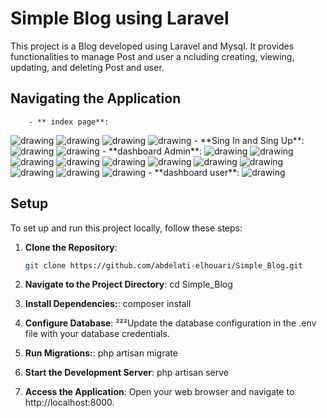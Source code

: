 # Simple Blog using Laravel

This project is a Blog developed using Laravel and Mysql. It provides functionalities to manage Post and user a ncluding creating, viewing, updating, and deleting Post and user.

## Navigating the Application

        - ** index page**: 
<img src="./screenshot/home.png" alt="drawing"   width="auto" />
<img src="./screenshot/mobile.png" alt="drawing"   width="auto" />
<img src="./screenshot/homePost.png" alt="drawing"   width="auto" />
<img src="./screenshot/mobilepost.png" alt="drawing"   width="auto" />
        - **Sing In  and Sing Up**:  
<img src="./screenshot/login.png" alt="drawing"   width="auto" />
<img src="./screenshot/singUp.png" alt="drawing"   width="auto" />
        - **dashboard Admin**:
<img src="./screenshot/admindashbord.png" alt="drawing"   width="auto" />
<img src="./screenshot/ombilenav.png" alt="drawing"   width="auto" />
<img src="./screenshot/profilupdate.png" alt="drawing"   width="auto" />
<img src="./screenshot/myposts.png" alt="drawing"   width="auto" />
<img src="./screenshot/mobilpost.png" alt="drawing"   width="auto" />
<img src="./screenshot/listusers.png" alt="drawing"   width="auto" />
<img src="./screenshot/deleteuser.png" alt="drawing"   width="auto" />
<img src="./screenshot/allposts.png" alt="drawing"   width="auto" />
<img src="./screenshot/deletepost.png" alt="drawing"   width="auto" />
<img src="./screenshot/messagedelete.png" alt="drawing"   width="auto" />
<img src="./screenshot/updeteporofil.png" alt="drawing"   width="auto" />
        - **dashboard user**:
<img src="./screenshot/userdashbord.png" alt="drawing"   width="auto" />

## Setup

To set up and run this project locally, follow these steps:

1. **Clone the Repository**: 
   ```bash
   git clone https://github.com/abdelati-elhouari/Simple_Blog.git

2. **Navigate to the Project Directory**:
    cd Simple_Blog

3. **Install Dependencies:**:
    composer install

4. **Configure Database**:
²²²Update the database configuration in the .env file with your database credentials.

5. **Run Migrations:**:
    php artisan migrate

6. **Start the Development Server**:
    php artisan serve

9. **Access the Application**:
        Open your web browser and navigate to http://localhost:8000.
